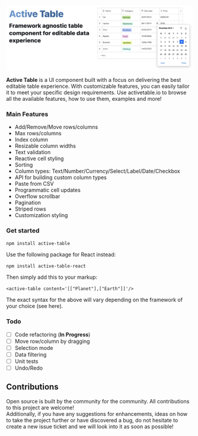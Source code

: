 <br />

![alt text](./readme/Screenshot26.png)

<b>Active Table</b> is a UI component built with a focus on delivering the best editable table experience. With customizable features, you can easily tailor it to meet your specific design requirements. Use activetable.io to browse all the available features, how to use them, examples and more!

### Main Features

- Add/Remove/Move rows/columns
- Max rows/columns
- Index column
- Resizable column widths
- Text validation
- Reactive cell styling
- Sorting
- Column types: Text/Number/Currency/Select/Label/Date/Checkbox
- API for building custom column types
- Paste from CSV
- Programmatic cell updates
- Overflow scrollbar
- Pagination
- Striped rows
- Customization styling

### Get started

```
npm install active-table
```

Use the following package for React instead:

```
npm install active-table-react
```

Then simply add this to your markup:

```
<active-table content='[["Planet"],["Earth"]]'/>
```

The exact syntax for the above will vary depending on the framework of your choice (see here).

### Todo

- [ ] Code refactoring (<b>In Progress</b>)
- [ ] Move row/column by dragging
- [ ] Selection mode
- [ ] Data filtering
- [ ] Unit tests
- [ ] Undo/Redo

## Contributions

Open source is built by the community for the community. All contributions to this project are welcome!
<br> Additionally, if you have any suggestions for enhancements, ideas on how to take the project further or have discovered a bug, do not hesitate to create a new issue ticket and we will look into it as soon as possible!
